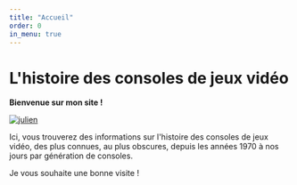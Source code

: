 ```yaml
---
title: "Accueil"
order: 0
in_menu: true
---
```

# L'histoire des consoles de jeux vidéo

**Bienvenue sur mon site !**

[![julien](http://img.youtube.com/vi/KBMikZqhB1E/0.jpg)](https://www.youtube.com/watch?v=KBMikZqhB1E "salut c'est julien !")

Ici, vous trouverez des informations sur l'histoire des consoles de jeux vidéo, des plus connues, au plus obscures, depuis les années 1970 à nos jours par génération de consoles.

Je vous souhaite une bonne visite ! 
